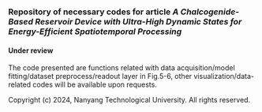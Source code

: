### Repository of necessary codes for article *A Chalcogenide-Based Reservoir Device with Ultra-High Dynamic States for Energy-Efficient Spatiotemporal Processing*

#### Under review
The code presented are functions related with data acquisition/model fitting/dataset preprocess/readout layer in Fig.5-6, other visualization/data-related codes will be available upon requests.

Copyright (c) 2024, Nanyang Technological University. All rights reserved.
